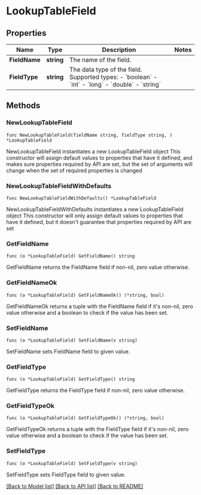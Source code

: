 # LookupTableField

## Properties

Name | Type | Description | Notes
------------ | ------------- | ------------- | -------------
**FieldName** | **string** | The name of the field. | 
**FieldType** | **string** | The data type of the field. Supported types:   - &#x60;boolean&#x60;   - &#x60;int&#x60;   - &#x60;long&#x60;   - &#x60;double&#x60;   - &#x60;string&#x60; | 

## Methods

### NewLookupTableField

`func NewLookupTableField(fieldName string, fieldType string, ) *LookupTableField`

NewLookupTableField instantiates a new LookupTableField object
This constructor will assign default values to properties that have it defined,
and makes sure properties required by API are set, but the set of arguments
will change when the set of required properties is changed

### NewLookupTableFieldWithDefaults

`func NewLookupTableFieldWithDefaults() *LookupTableField`

NewLookupTableFieldWithDefaults instantiates a new LookupTableField object
This constructor will only assign default values to properties that have it defined,
but it doesn't guarantee that properties required by API are set

### GetFieldName

`func (o *LookupTableField) GetFieldName() string`

GetFieldName returns the FieldName field if non-nil, zero value otherwise.

### GetFieldNameOk

`func (o *LookupTableField) GetFieldNameOk() (*string, bool)`

GetFieldNameOk returns a tuple with the FieldName field if it's non-nil, zero value otherwise
and a boolean to check if the value has been set.

### SetFieldName

`func (o *LookupTableField) SetFieldName(v string)`

SetFieldName sets FieldName field to given value.


### GetFieldType

`func (o *LookupTableField) GetFieldType() string`

GetFieldType returns the FieldType field if non-nil, zero value otherwise.

### GetFieldTypeOk

`func (o *LookupTableField) GetFieldTypeOk() (*string, bool)`

GetFieldTypeOk returns a tuple with the FieldType field if it's non-nil, zero value otherwise
and a boolean to check if the value has been set.

### SetFieldType

`func (o *LookupTableField) SetFieldType(v string)`

SetFieldType sets FieldType field to given value.



[[Back to Model list]](../README.md#documentation-for-models) [[Back to API list]](../README.md#documentation-for-api-endpoints) [[Back to README]](../README.md)


